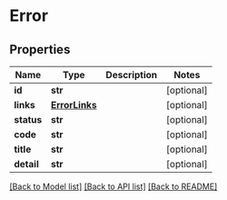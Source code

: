 # Error

## Properties
Name | Type | Description | Notes
------------ | ------------- | ------------- | -------------
**id** | **str** |  | [optional] 
**links** | [**ErrorLinks**](ErrorLinks.md) |  | [optional] 
**status** | **str** |  | [optional] 
**code** | **str** |  | [optional] 
**title** | **str** |  | [optional] 
**detail** | **str** |  | [optional] 

[[Back to Model list]](../README.md#documentation-for-models) [[Back to API list]](../README.md#documentation-for-api-endpoints) [[Back to README]](../README.md)


